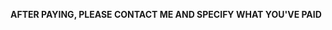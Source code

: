 <script src="https://checkout.stripe.com/checkout.js"
    class="stripe-button"
    data-key="pk_live_o7kbLlhuzupC2wNseCuevUjY"
    data-amount="100"
    data-name="austinhuang.me"
    data-bitcoin=true
    data-currency=USD
    data-description="$1.00 USD ONLY (NO CAD ACCEPTED)"
    data-image="/128x128.png">
</script>

**AFTER PAYING, PLEASE CONTACT ME AND SPECIFY WHAT YOU'VE PAID**
